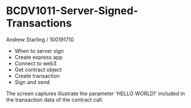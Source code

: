 # BCDV1011-Server-Signed-Transactions

Andrew Starling / 100191710

* When to server sign
* Create express app
* Connect to web3
* Get contract object
* Create transaction
* Sign and send

The screen captures illustrate the parameter 'HELLO WORLD!'
included in the transaction data of the contract call.
